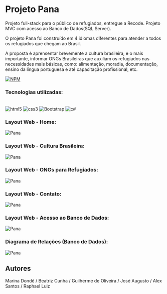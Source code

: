
# Projeto Pana
Projeto full-stack para o público de refugiados, entregue a Recode.
Projeto MVC com acesso ao Banco de Dados(SQL Server).

O projeto Pana foi construído em 4 idiomas diferentes para atender a todos os refugiados que chegam ao Brasil.

A proposta é aprensentar brevemente a cultura brasileira, e o mais importante, informar ONGs Brasileiras que auxiliam os refugiados nas necessidades mais básicas, como:
alimentação, moradia, documentação, ensino da língua portuguesa e até capacitação profissional, etc.

[![NPM](https://img.shields.io/npm/l/react)](https://github.com/MarinaDonde/ProjetoMVCRefugiados-Recode.git)

### Tecnologias utilizadas:

<div style="display: inline_block"><br/>
    <img align="center" alt="html5" src="https://img.shields.io/badge/HTML5-E34F26?style=for-the-badge&logo=html5&logoColor=white"/>
    <img align="center" alt="css3" src="https://img.shields.io/badge/CSS3-1572B6?style=for-the-badge&logo=css3&logoColor=white"/>   
    <img align="center" alt="Bootstrap" src="https://img.shields.io/badge/Bootstrap-563D7C?style=for-the-badge&logo=bootstrap&logoColor=white"/>
    <img align="center" alt="c#" src="https://img.shields.io/badge/C%23-239120?style=for-the-badge&logo=c-sharp&logoColor=white"/>
</div>

### Layout Web - Home:

![Pana](https://i.imgur.com/iZDJTfu.jpg)

### Layout Web - Cultura Brasileira:

![Pana](https://i.imgur.com/XIqCm1j.jpg)

### Layout Web - ONGs para Refugiados:

![Pana](https://i.imgur.com/wlSq2Np.jpg)

### Layout Web - Contato:

![Pana](https://i.imgur.com/deccQzp.jpg)

### Layout Web - Acesso ao Banco de Dados:

![Pana](https://i.imgur.com/ZqCRXxX.jpg)

### Diagrama de Relações (Banco de Dados):

![Pana](https://i.imgur.com/meJdB1U.jpg)

## Autores

Marina Dondé / Beatriz Cunha / Guilherme de Oliveira / José Augusto / Alex Santos / Raphael Luiz


